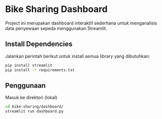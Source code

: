 # Bike Sharing Dashboard
Project ini merupakan dashboard interaktif sederhana untuk menganalisis data penyewaan sepeda menggunakan Streamlit.

## Install Dependencies
Jalankan perintah berikut untuk install semua library yang dibutuhkan:
```bash
pip install streamlit
pip install -r requirements.txt
```

## Penggunaan
Masuk ke direktori (lokal)
```bash
cd bike-sharing/dashboard/
streamlit run dashboard.py
```
